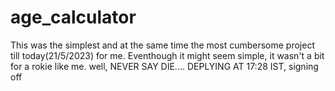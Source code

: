 # age_calculator
This was the simplest and at the same time the most cumbersome project till today(21/5/2023) for me. 
Eventhough it might seem simple, it wasn't a bit for a rokie like me.
well, NEVER SAY DIE....
DEPLYING AT 17:28 IST, signing off 
